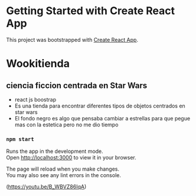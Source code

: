 # Getting Started with Create React App

This project was bootstrapped with [Create React App](https://github.com/facebook/create-react-app).
# Wookitienda
## ciencia ficcion centrada en Star Wars


- react js boostrap
- Es una tienda para encontrar diferentes tipos de objetos centrados en star wars
- El fondo negro es algo que pensaba cambiar a estrellas para que pegue mas con la estetica pero no me dio tiempo


### `npm start`

Runs the app in the development mode.\
Open [http://localhost:3000](http://localhost:3000) to view it in your browser.

The page will reload when you make changes.\
You may also see any lint errors in the console.

(https://youtu.be/B_WBVZ86IqA)